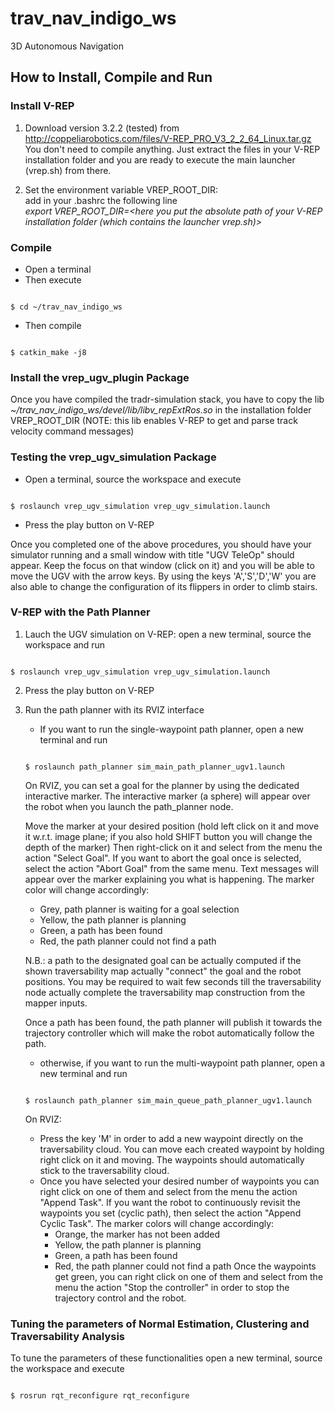 # trav_nav_indigo_ws
3D Autonomous Navigation 

## How to Install, Compile and Run

### Install V-REP

1. Download version 3.2.2 (tested) from http://coppeliarobotics.com/files/V-REP_PRO_V3_2_2_64_Linux.tar.gz <br />
    You don't need to compile anything. Just extract the files in your V-REP installation folder and you are ready to execute the main launcher (vrep.sh) from there. 

2. Set the environment variable VREP_ROOT_DIR: <br />
    add in your .bashrc the following line <br />
    _export VREP_ROOT_DIR=<here you put the absolute path of your V-REP installation folder (which contains the launcher vrep.sh)>_

### Compile

* Open a terminal
* Then execute
<pre><code class="c">
$ cd ~/trav_nav_indigo_ws
</code></pre>
* Then compile
<pre><code class="c">
$ catkin_make -j8
</code></pre>

### Install the vrep_ugv_plugin Package

Once you have compiled the tradr-simulation stack, you have to copy the lib _~/trav_nav_indigo_ws/devel/lib/libv_repExtRos.so_ in the installation folder VREP_ROOT_DIR (NOTE: this lib enables V-REP to get and parse track velocity command messages)

### Testing the vrep_ugv_simulation Package

* Open a terminal, source the workspace and execute
<pre><code class="c">
$ roslaunch vrep_ugv_simulation vrep_ugv_simulation.launch
</code></pre>

* Press the play button on V-REP

Once you completed one of the above procedures, you should have your simulator running and a small window with title "UGV TeleOp" should appear. Keep the focus on that window (click on it) and you will be able to move the UGV with the arrow keys. By using the keys 'A','S','D','W' you are also able to change the configuration of its flippers in order to climb stairs.

### V-REP with the Path Planner

1. Lauch the UGV simulation on V-REP: open a new terminal, source the workspace and run
<pre><code class="c">
$ roslaunch vrep_ugv_simulation vrep_ugv_simulation.launch
</code></pre>

2. Press the play button on V-REP

3. Run the path planner with its RVIZ interface
   - If you want to run the single-waypoint path planner, open a new terminal and run 
   <pre><code class="c">
   $ roslaunch path_planner sim_main_path_planner_ugv1.launch
   </code></pre>

   On RVIZ, you can set a goal for the planner by using the dedicated interactive marker. The interactive marker (a sphere) will appear over the robot when you launch the path_planner node.

   Move the marker at your desired position (hold left click on it and move it w.r.t. image plane; if you also hold SHIFT button you will change the depth of the marker)
   Then right-click on it and select from the menu the action "Select Goal". If you want to abort the goal once is selected, select the action "Abort Goal" from the same menu.
   Text messages will appear over the marker explaining you what is happening. The marker color will change accordingly:
     - Grey, path planner is waiting for a goal selection
     - Yellow, the path planner is planning
     - Green, a path has been found
     - Red, the path planner could not find a path

   N.B.: a path to the designated goal can be actually computed if the shown traversability map actually "connect" the goal and the robot positions. 
   You may be required to wait few seconds till the traversability node actually complete the traversability map construction from the mapper inputs.

   Once a path has been found, the path planner will publish it towards the trajectory controller which will make the robot automatically follow the path.

   - otherwise, if you want to run the multi-waypoint path planner, open a new terminal and run 
   <pre><code class="c">
   $ roslaunch path_planner sim_main_queue_path_planner_ugv1.launch
   </code></pre>

   On RVIZ:

     - Press the key 'M' in order to add a new waypoint directly on the traversability cloud. You can move each created waypoint by holding right click on it and moving. The waypoints should automatically stick to the traversability cloud.
     - Once you have selected your desired number of waypoints you can right click on one of them and select from the menu the action "Append Task". If you want the robot to continuously revisit the waypoints you set (cyclic path), then select the action "Append Cyclic Task".
    The marker colors will change accordingly:
       - Orange, the marker has not been added
       - Yellow, the path planner is planning
       - Green, a path has been found
       - Red, the path planner could not find a path
    Once the waypoints get green, you can right click on one of them and select from the menu the action "Stop the controller" in order to stop the trajectory control and the robot.

### Tuning the parameters of Normal Estimation, Clustering and Traversability Analysis
To tune the parameters of these functionalities open a new terminal, source the workspace and execute
<pre><code class="c">
$ rosrun rqt_reconfigure rqt_reconfigure
</code></pre>


